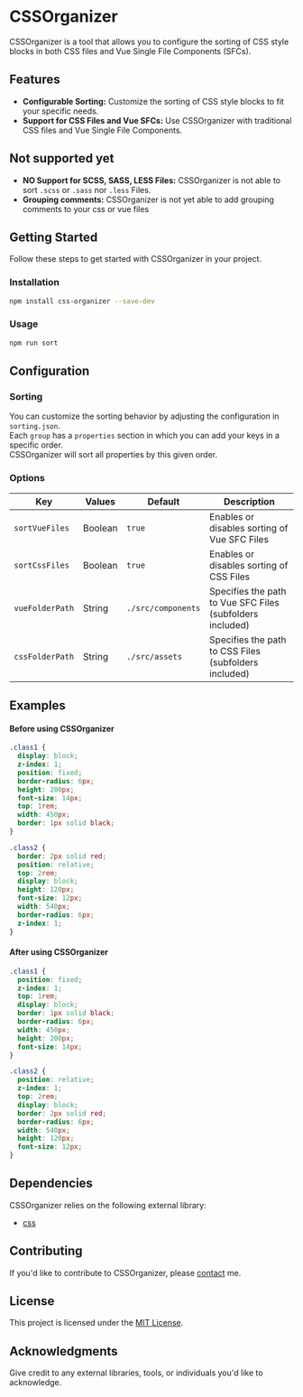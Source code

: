 # CSSOrganizer

CSSOrganizer is a tool that allows you to configure the sorting of CSS style blocks in both CSS files and Vue Single File Components (SFCs).

## Features

- **Configurable Sorting:** Customize the sorting of CSS style blocks to fit your specific needs.
- **Support for CSS Files and Vue SFCs:** Use CSSOrganizer with traditional CSS files and Vue Single File Components.

## Not supported yet

- **NO Support for SCSS, SASS, LESS Files:** CSSOrganizer is not able to sort `.scss` or `.sass` nor `.less` Files.
- **Grouping comments:** CSSOrganizer is not yet able to add grouping comments to your css or vue files

## Getting Started

Follow these steps to get started with CSSOrganizer in your project.

### Installation

```bash
npm install css-organizer --save-dev
```

### Usage

```bash
npm run sort
```

## Configuration

### Sorting

You can customize the sorting behavior by adjusting the configuration in `sorting.json`. <br>
Each `group` has a `properties` section in which you can add your keys in a specific order.<br>
CSSOrganizer will sort all properties by this given order.

### Options

| Key             | Values  | Default            | Description                                               |
| --------------- | ------- | ------------------ | --------------------------------------------------------- |
| `sortVueFiles`  | Boolean | `true`             | Enables or disables sorting of Vue SFC Files              |
| `sortCssFiles`  | Boolean | `true`             | Enables or disables sorting of CSS Files                  |
| `vueFolderPath` | String  | `./src/components` | Specifies the path to Vue SFC Files (subfolders included) |
| `cssFolderPath` | String  | `./src/assets`     | Specifies the path to CSS Files (subfolders included)     |

## Examples

#### Before using CSSOrganizer

```css
.class1 {
  display: block;
  z-index: 1;
  position: fixed;
  border-radius: 6px;
  height: 200px;
  font-size: 14px;
  top: 1rem;
  width: 450px;
  border: 1px solid black;
}

.class2 {
  border: 2px solid red;
  position: relative;
  top: 2rem;
  display: block;
  height: 120px;
  font-size: 12px;
  width: 540px;
  border-radius: 6px;
  z-index: 1;
}
```

#### After using CSSOrganizer

```css
.class1 {
  position: fixed;
  z-index: 1;
  top: 1rem;
  display: block;
  border: 1px solid black;
  border-radius: 6px;
  width: 450px;
  height: 200px;
  font-size: 14px;
}

.class2 {
  position: relative;
  z-index: 1;
  top: 2rem;
  display: block;
  border: 2px solid red;
  border-radius: 6px;
  width: 540px;
  height: 120px;
  font-size: 12px;
}
```

## Dependencies

CSSOrganizer relies on the following external library:

- [css](https://www.npmjs.com/package/css)

## Contributing

If you'd like to contribute to CSSOrganizer, please [contact](https://github.com/DerKatzeLP/CSSOrganizer) me.

## License

This project is licensed under the [MIT License](LICENSE).

## Acknowledgments

Give credit to any external libraries, tools, or individuals you'd like to acknowledge.
